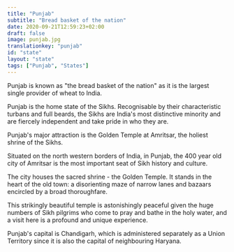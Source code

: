 ```yaml
---
title: "Punjab"
subtitle: "Bread basket of the nation"
date: 2020-09-21T12:59:23+02:00
draft: false
image: punjab.jpg
translationkey: "punjab"
id: "state"
layout: "state"
tags: ["Punjab", "States"] 
---
```


Punjab is known as "the bread basket of the nation" as it is the largest single provider of wheat to India.

Punjab is the home state of the Sikhs. Recognisable by their characteristic turbans and full beards, the Sikhs are India's most distinctive minority and are fiercely independent and take pride in who they are.

Punjab's major attraction is the Golden Temple at Amritsar, the holiest shrine of the Sikhs.
 
Situated on the north western borders of India, in Punjab, the 400 year old city of Amritsar is the most important seat of Sikh history and culture.

The city houses the sacred shrine - the Golden Temple. It stands in the heart of the old town: a disorienting maze of narrow lanes and bazaars encircled by a broad thoroughfare.

This strikingly beautiful temple is astonishingly peaceful given the huge numbers of Sikh pilgrims who come to pray and bathe in the holy water, and a visit here is a profound and unique experience.

Punjab's capital is Chandigarh, which is administered separately as a Union Territory since it is also the capital of neighbouring Haryana.
